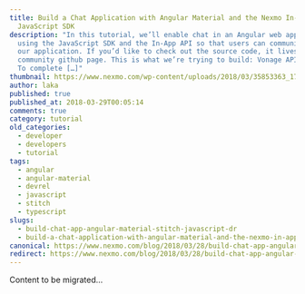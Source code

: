 ```yaml
---
title: Build a Chat Application with Angular Material and the Nexmo In-App
  JavaScript SDK
description: "In this tutorial, we’ll enable chat in an Angular web application
  using the JavaScript SDK and the In-App API so that users can communicate in
  our application. If you’d like to check out the source code, it lives on our
  community github page. This is what we’re trying to build: Vonage API Account
  To complete […]"
thumbnail: https://www.nexmo.com/wp-content/uploads/2018/03/35853363_1715911285158216_7856756448775110656_n.png
author: laka
published: true
published_at: 2018-03-29T00:05:14
comments: true
category: tutorial
old_categories:
  - developer
  - developers
  - tutorial
tags:
  - angular
  - angular-material
  - devrel
  - javascript
  - stitch
  - typescript
slugs:
  - build-chat-app-angular-material-stitch-javascript-dr
  - build-a-chat-application-with-angular-material-and-the-nexmo-in-app-javascript-sdk
canonical: https://www.nexmo.com/blog/2018/03/28/build-chat-app-angular-material-stitch-javascript-dr
redirect: https://www.nexmo.com/blog/2018/03/28/build-chat-app-angular-material-stitch-javascript-dr
---
```

Content to be migrated...